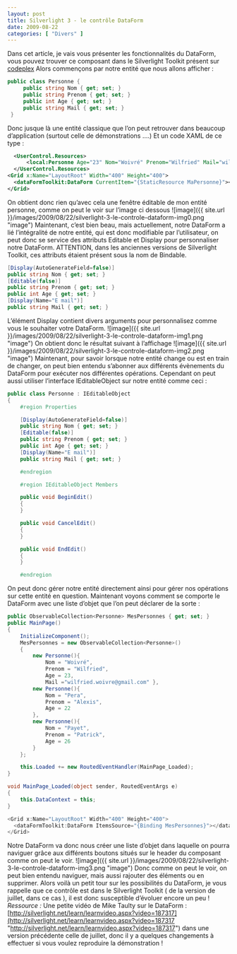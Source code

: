```yaml
---
layout: post
title: Silverlight 3 - le contrôle DataForm
date: 2009-08-22
categories: [ "Divers" ]
---
```


Dans cet article, je vais vous présenter les fonctionnalités du DataForm, vous pouvez trouver ce composant dans le Silverlight Toolkit présent sur [codeplex](http://silverlight.codeplex.com/Release/ProjectReleases.aspx?ReleaseId=24246) Alors commençons par notre entité que nous allons afficher :

```csharp
public class Personne {
     public string Nom { get; set; }
     public string Prenom { get; set; }
     public int Age { get; set; }
     public string Mail { get; set; }
 }
 ```

Donc jusque là une entité classique que l’on peut retrouver dans beaucoup d’application (surtout celle de démonstrations ….) Et un code XAML de ce type :

```xml
  <UserControl.Resources>
      <local:Personne Age="23" Nom="Woivré" Prenom="Wilfried" Mail="wilfried.woivre@gmail.com" x:Key="MaPersonne" />
  </UserControl.Resources>
<Grid x:Name="LayoutRoot" Width="400" Height="400">
  <dataFormToolkit:DataForm CurrentItem="{StaticResource MaPersonne}"></dataFormToolkit:DataForm>
</Grid>
```

On obtient donc rien qu’avec cela une fenêtre éditable de mon entité personne, comme on peut le voir sur l’image ci dessous ![image]({{ site.url }}/images/2009/08/22/silverlight-3-le-controle-dataform-img0.png "image") Maintenant, c’est bien beau, mais actuellement, notre DataForm a lié l’intégralité de notre entité, qui est donc modifiable par l’utilisateur, on peut donc se service des attributs Editable et Display pour personnaliser notre DataForm. ATTENTION, dans les anciennes versions de Silverlight Toolkit, ces attributs étaient présent sous la nom de Bindable.

```csharp
[Display(AutoGenerateField=false)]
public string Nom { get; set; }
[Editable(false)]
public string Prenom { get; set; }
public int Age { get; set; }
[Display(Name="E mail")]
public string Mail { get; set; }
```

L’élément Display contient divers arguments pour personnalisez comme vous le souhaiter votre DataForm. ![image]({{ site.url }}/images/2009/08/22/silverlight-3-le-controle-dataform-img1.png "image") On obtient donc le résultat suivant à l’affichage ![image]({{ site.url }}/images/2009/08/22/silverlight-3-le-controle-dataform-img2.png "image") Maintenant, pour savoir lorsque notre entité change ou est en train de changer, on peut bien entendu s’abonner aux différents évènements du DataForm pour exécuter nos différentes opérations. Cependant on peut aussi utiliser l’interface IEditableObject sur notre entité comme ceci :

```csharp
public class Personne : IEditableObject 
{
    #region Properties

    [Display(AutoGenerateField=false)]
    public string Nom { get; set; }
    [Editable(false)]
    public string Prenom { get; set; }
    public int Age { get; set; }
    [Display(Name="E mail")]
    public string Mail { get; set; }

    #endregion

    #region IEditableObject Members

    public void BeginEdit()
    {
    }

    public void CancelEdit()
    {
    }

    public void EndEdit()
    {
    }

    #endregion
```

On peut donc gérer notre entité directement ainsi pour gérer nos opérations sur cette entité en question. Maintenant voyons comment se comporte le DataForm avec une liste d’objet que l’on peut déclarer de la sorte :

```csharp
public ObservableCollection<Personne> MesPersonnes { get; set; }
public MainPage()
{
    InitializeComponent();
    MesPersonnes = new ObservableCollection<Personne>()
    {
        new Personne(){
            Nom = "Woivré",
            Prenom = "Wilfried",
            Age = 23,
            Mail ="wilfried.woivre@gmail.com" },
        new Personne(){
            Nom = "Pera",
            Prenom = "Alexis",
            Age = 22
        },
        new Personne(){
            Nom = "Payet",
            Prenom = "Patrick",
            Age = 26
        }
    };

    this.Loaded += new RoutedEventHandler(MainPage_Loaded);
}

void MainPage_Loaded(object sender, RoutedEventArgs e)
{
    this.DataContext = this;
}

<Grid x:Name="LayoutRoot" Width="400" Height="400">
  <dataFormToolkit:DataForm ItemsSource="{Binding MesPersonnes}"></dataFormToolkit:DataForm>
</Grid>
```

Notre DataForm va donc nous créer une liste d’objet dans laquelle on pourra naviguer grâce aux différents boutons situés sur le header du composant comme on peut le voir. ![image]({{ site.url }}/images/2009/08/22/silverlight-3-le-controle-dataform-img3.png "image") Donc comme on peut le voir, on peut bien entendu naviguer, mais aussi rajouter des éléments ou en supprimer. Alors voilà un petit tour sur les possibilités du DataForm, je vous rappelle que ce contrôle est dans le Silverlight Toolkit ( de la version de juillet, dans ce cas ), il est donc susceptible d’évoluer encore un peu ! _Ressource :_ Une petite vidéo de Mike Taulty sur le DataForm : [http://silverlight.net/learn/learnvideo.aspx?video=187317](http://silverlight.net/learn/learnvideo.aspx?video=187317 "http://silverlight.net/learn/learnvideo.aspx?video=187317") dans une version précédente celle de juillet, donc il y a quelques changements à effectuer si vous voulez reproduire la démonstration !